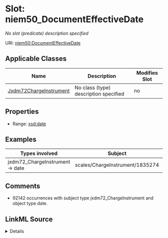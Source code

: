 

# Slot: niem50_DocumentEffectiveDate


_No slot (predicate) description specified_





URI: [niem50:DocumentEffectiveDate](http://release.niem.gov/niem/niem-core/5.0/DocumentEffectiveDate)



<!-- no inheritance hierarchy -->





## Applicable Classes

| Name | Description | Modifies Slot |
| --- | --- | --- |
| [Jxdm72ChargeInstrument](../classes/Jxdm72ChargeInstrument.md) | No class (type) description specified |  no  |







## Properties

* Range: [xsd:date](http://www.w3.org/2001/XMLSchema#date)






## Examples

| Types involved | Subject | Predicate | Object |
| --- | --- | --- | --- |
| jxdm72_ChargeInstrument → date | scales/ChargeInstrument/1835274 | niem50:DocumentEffectiveDate | 2013-09-01 |


## Comments

* 92142 occurrences with subject type jxdm72_ChargeInstrument and object type date.



## LinkML Source

<details>

```yaml
name: niem50_DocumentEffectiveDate
description: No slot (predicate) description specified
comments:
- 92142 occurrences with subject type jxdm72_ChargeInstrument and object type date.
examples:
- description: jxdm72_ChargeInstrument → date
  object:
    example_object: '2013-09-01'
    example_object_type: date
    example_predicate: niem50:DocumentEffectiveDate
    example_subject: scales/ChargeInstrument/1835274
    example_subject_type: jxdm72_ChargeInstrument
from_schema: scales-kg-new
rank: 1000
slot_uri: niem50:DocumentEffectiveDate
alias: niem50_DocumentEffectiveDate
domain_of:
- jxdm72_ChargeInstrument
range: date

```
</details>
